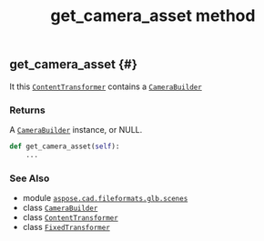 ﻿---
title: get_camera_asset method
second_title: Aspose.CAD for Python via .NET API References
description: 
type: docs
weight: 40
url: /python-net/aspose.cad.fileformats.glb.scenes/fixedtransformer/get_camera_asset/
is_root: false
---

## get_camera_asset {#}

It this [`ContentTransformer`](/cad/python-net/aspose.cad.fileformats.glb.scenes/contenttransformer) contains a [`CameraBuilder`](/cad/python-net/aspose.cad.fileformats.glb.scenes/camerabuilder)


### Returns 


A [`CameraBuilder`](/cad/python-net/aspose.cad.fileformats.glb.scenes/camerabuilder) instance, or NULL.


```python
def get_camera_asset(self):
    ...
```





### See Also
* module [`aspose.cad.fileformats.glb.scenes`](../../)
* class [`CameraBuilder`](/cad/python-net/aspose.cad.fileformats.glb.scenes/camerabuilder)
* class [`ContentTransformer`](/cad/python-net/aspose.cad.fileformats.glb.scenes/contenttransformer)
* class [`FixedTransformer`](/cad/python-net/aspose.cad.fileformats.glb.scenes/fixedtransformer)
